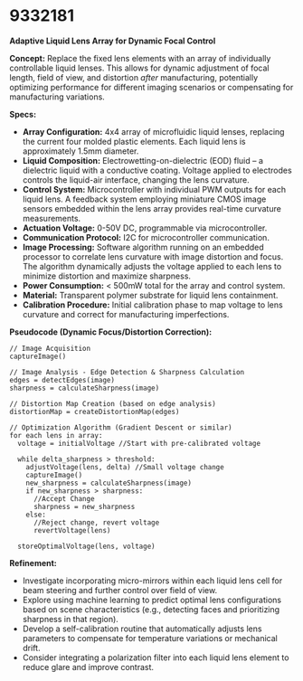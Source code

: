 # 9332181

**Adaptive Liquid Lens Array for Dynamic Focal Control**

**Concept:** Replace the fixed lens elements with an array of individually controllable liquid lenses. This allows for dynamic adjustment of focal length, field of view, and distortion *after* manufacturing, potentially optimizing performance for different imaging scenarios or compensating for manufacturing variations.

**Specs:**

*   **Array Configuration:** 4x4 array of microfluidic liquid lenses, replacing the current four molded plastic elements. Each liquid lens is approximately 1.5mm diameter.
*   **Liquid Composition:** Electrowetting-on-dielectric (EOD) fluid – a dielectric liquid with a conductive coating. Voltage applied to electrodes controls the liquid-air interface, changing the lens curvature.
*   **Control System:** Microcontroller with individual PWM outputs for each liquid lens.  A feedback system employing miniature CMOS image sensors embedded within the lens array provides real-time curvature measurements.
*   **Actuation Voltage:** 0-50V DC, programmable via microcontroller.
*   **Communication Protocol:** I2C for microcontroller communication.
*   **Image Processing:** Software algorithm running on an embedded processor to correlate lens curvature with image distortion and focus.  The algorithm dynamically adjusts the voltage applied to each lens to minimize distortion and maximize sharpness.
*   **Power Consumption:** < 500mW total for the array and control system.
*   **Material:** Transparent polymer substrate for liquid lens containment.
*   **Calibration Procedure:** Initial calibration phase to map voltage to lens curvature and correct for manufacturing imperfections.

**Pseudocode (Dynamic Focus/Distortion Correction):**

```
// Image Acquisition
captureImage()

// Image Analysis - Edge Detection & Sharpness Calculation
edges = detectEdges(image)
sharpness = calculateSharpness(image)

// Distortion Map Creation (based on edge analysis)
distortionMap = createDistortionMap(edges)

// Optimization Algorithm (Gradient Descent or similar)
for each lens in array:
  voltage = initialVoltage //Start with pre-calibrated voltage

  while delta_sharpness > threshold:
    adjustVoltage(lens, delta) //Small voltage change
    captureImage()
    new_sharpness = calculateSharpness(image)
    if new_sharpness > sharpness:
      //Accept Change
      sharpness = new_sharpness
    else:
      //Reject change, revert voltage
      revertVoltage(lens)

  storeOptimalVoltage(lens, voltage)
```

**Refinement:**

*   Investigate incorporating micro-mirrors within each liquid lens cell for beam steering and further control over field of view.
*   Explore using machine learning to predict optimal lens configurations based on scene characteristics (e.g., detecting faces and prioritizing sharpness in that region).
*   Develop a self-calibration routine that automatically adjusts lens parameters to compensate for temperature variations or mechanical drift.
*   Consider integrating a polarization filter into each liquid lens element to reduce glare and improve contrast.